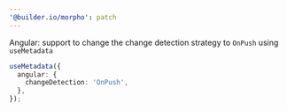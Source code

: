 ```yaml
---
'@builder.io/morpho': patch
---
```


Angular: support to change the change detection strategy to `OnPush` using `useMetadata`

```ts
useMetadata({
  angular: {
    changeDetection: 'OnPush',
  },
});
```
